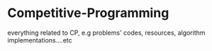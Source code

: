 # Competitive-Programming
everything related to CP, e.g problems' codes, resources, algorithm implementations....etc
